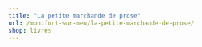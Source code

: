 ```yaml
---
title: "La petite marchande de prose"
url: /montfort-sur-meu/la-petite-marchande-de-prose/
shop: livres
---
```

